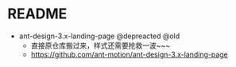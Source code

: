 # README

- ant-design-3.x-landing-page @depreacted @old
    - 直接原仓库搬过来，样式还需要抢救一波~~~ 
    - https://github.com/ant-motion/ant-design-3.x-landing-page
